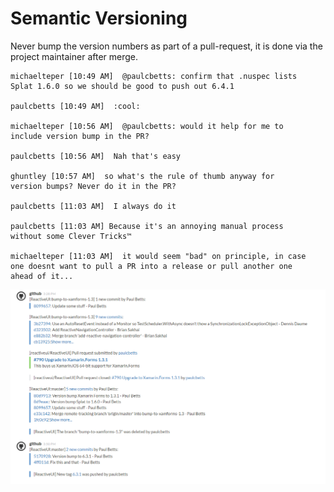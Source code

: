 # Semantic Versioning

Never bump the version numbers as part of a pull-request, it is done via the project maintainer after merge.

    michaelteper [10:49 AM]  @paulcbetts: confirm that .nuspec lists
    Splat 1.6.0 so we should be good to push out 6.4.1

    paulcbetts [10:49 AM]  :cool:

    michaelteper [10:56 AM]  @paulcbetts: would it help for me to
    include version bump in the PR?

    paulcbetts [10:56 AM]  Nah that's easy

    ghuntley [10:57 AM]  so what's the rule of thumb anyway for
    version bumps? Never do it in the PR?

    paulcbetts [11:03 AM]  I always do it

    paulcbetts [11:03 AM] Because it's an annoying manual process
    without some Clever Tricks™

    michaelteper [11:03 AM]  it would seem "bad" on principle, in case
    one doesnt want to pull a PR into a release or pull another one
    ahead of it...

<img src="/images/contributing/branch-and-pull-based-workflow.png"/>
